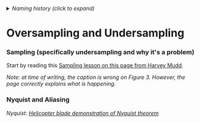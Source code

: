 <details><summary><i>Naming history (click to expand)</i></summary>
<pre>
2022 Aug 08: 050-Nyquist.md
2022 Aug 30: 090-Nyquist.md 
2023 Jan 04: 082-Nyquist.md 
2023 Jan 23: 082LATER-Nyquist.md 
2023 Jan 28: 999-Nyquist.md
2023 May 22: 040_Nyquist.md
</pre>
</details>

# Oversampling and Undersampling

### Sampling (specifically undersampling and why it's a problem)

Start by reading this [Sampling lesson on this page from Harvey Mudd](https://gallicchio.github.io/learnSDR/lesson06.html).

_Note: at time of writing, the caption is wrong on Figure 3. However, the page correctly explains what is happening._

### Nyquist and Aliasing

_Nyquist: [Helicopter blade demonstration of Nyquist theorem](https://www.youtube.com/watch?v=yr3ngmRuGUc)_
